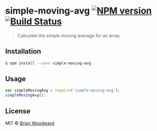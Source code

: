 # simple-moving-avg [![NPM version](https://badge.fury.io/js/simple-moving-avg.svg)](https://npmjs.org/package/simple-moving-avg) [![Build Status](https://travis-ci.org/doowb/simple-moving-avg.svg?branch=master)](https://travis-ci.org/doowb/simple-moving-avg)

> Calculate the simple moving average for an array.

## Installation

```sh
$ npm install --save simple-moving-avg
```

## Usage

```js
var simpleMovingAvg = require('simple-moving-avg');
simpleMovingAvg();
```

## License

MIT © [Brian Woodward](https://github.com/doowb)
